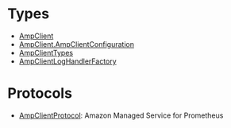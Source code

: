 # Types

  - [AmpClient](/aws-sdk-swift/reference/0.x/AWSAmp/AmpClient)
  - [AmpClient.AmpClientConfiguration](/aws-sdk-swift/reference/0.x/AWSAmp/AmpClient_AmpClientConfiguration)
  - [AmpClientTypes](/aws-sdk-swift/reference/0.x/AWSAmp/AmpClientTypes)
  - [AmpClientLogHandlerFactory](/aws-sdk-swift/reference/0.x/AWSAmp/AmpClientLogHandlerFactory)

# Protocols

  - [AmpClientProtocol](/aws-sdk-swift/reference/0.x/AWSAmp/AmpClientProtocol):
    Amazon Managed Service for Prometheus
